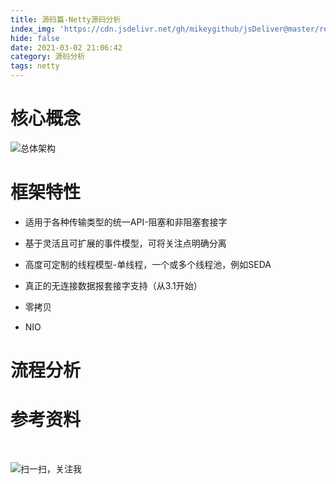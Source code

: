 ```yaml
---
title: 源码篇-Netty源码分析
index_img: 'https://cdn.jsdelivr.net/gh/mikeygithub/jsDeliver@master/resource/img/netty.png'
hide: false
date: 2021-03-02 21:06:42 
category: 源码分析
tags: netty
---
```


# 核心概念

![总体架构](https://cdn.jsdelivr.net/gh/mikeygithub/jsDeliver@master/resource/img/components.png)

# 框架特性

- 适用于各种传输类型的统一API-阻塞和非阻塞套接字
- 基于灵活且可扩展的事件模型，可将关注点明确分离
- 高度可定制的线程模型-单线程，一个或多个线程池，例如SEDA
- 真正的无连接数据报套接字支持（从3.1开始）



- 零拷贝
- NIO



# 流程分析







# 参考资料

<br/>


![扫一扫，关注我](https://cdn.jsdelivr.net/gh/mikeygithub/jsDeliver@master/resource/img/wechat.jpg)